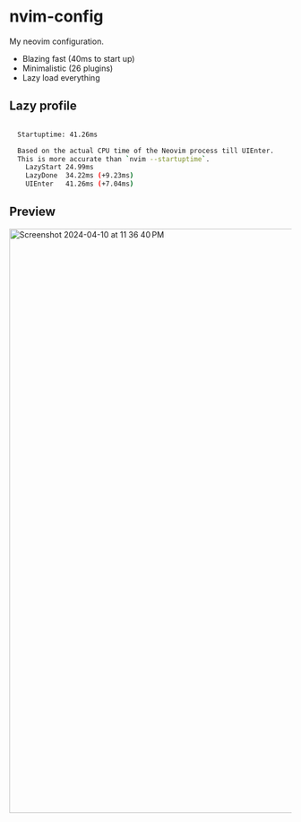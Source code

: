 # nvim-config

My neovim configuration.

- Blazing fast (40ms to start up)
- Minimalistic (26 plugins)
- Lazy load everything

## Lazy profile

```bash

  Startuptime: 41.26ms

  Based on the actual CPU time of the Neovim process till UIEnter.
  This is more accurate than `nvim --startuptime`.
    LazyStart 24.99ms
    LazyDone  34.22ms (+9.23ms)
    UIEnter   41.26ms (+7.04ms)

```

## Preview
<img width="1043" alt="Screenshot 2024-04-10 at 11 36 40 PM" src="https://github.com/letieu/nvim-config/assets/53562817/8d905cc1-d92e-411b-becb-268caa379e33">

